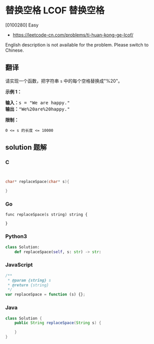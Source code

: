 # 替换空格 LCOF 替换空格

[0100280] Easy

- https://leetcode-cn.com/problems/ti-huan-kong-ge-lcof/

English description is not available for the problem. Please switch to Chinese.

## 翻译

请实现一个函数，把字符串 `s` 中的每个空格替换成"%20"。

**示例 1：**

<pre><strong>输入：</strong>s = "We are happy."
<strong>输出：</strong>"We%20are%20happy."</pre>

**限制：**

`0 <= s 的长度 <= 10000`

## solution 题解

### C

```c


char* replaceSpace(char* s){

}


```

### Go

```golang
func replaceSpace(s string) string {

}
```

### Python3

```python
class Solution:
    def replaceSpace(self, s: str) -> str:
```

### JavaScript

```javascript
/**
 * @param {string} s
 * @return {string}
 */
var replaceSpace = function (s) {};
```

### Java

```java
class Solution {
    public String replaceSpace(String s) {

    }
}
```
